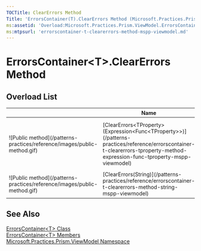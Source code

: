```yaml
---
TOCTitle: ClearErrors Method
Title: 'ErrorsContainer(T).ClearErrors Method (Microsoft.Practices.Prism.ViewModel)'
ms:assetid: 'Overload:Microsoft.Practices.Prism.ViewModel.ErrorsContainer\`1.ClearErrors'
ms:mtpsurl: 'errorscontainer-t-clearerrors-method-mspp-viewmodel.md'
---
```


# ErrorsContainer&lt;T&gt;.ClearErrors Method

## Overload List

<table>

<thead>
<tr class="header">
<th> </th>
<th>Name</th>
<th>Description</th>
</tr>
</thead>
<tbody>
<tr class="odd">
<td>![Public method](/patterns-practices/reference/images/public-method.gif)</td>
<td>[ClearErrors&lt;TProperty&gt;(Expression&lt;Func&lt;TProperty&gt;&gt;)](/patterns-practices/reference/errorscontainer-t-clearerrors-tproperty-method-expression-func-tproperty-mspp-viewmodel)</td>
<td><div class="summary">
Clears the errors for the property indicated by the property expression.
</div></td>
</tr>
<tr class="even">
<td>![Public method](/patterns-practices/reference/images/public-method.gif)</td>
<td>[ClearErrors(String)](/patterns-practices/reference/errorscontainer-t-clearerrors-method-string-mspp-viewmodel)</td>
<td><div class="summary">
Clears the errors for a property.
</div></td>
</tr>
</tbody>
</table>

## See Also

[ErrorsContainer&lt;T&gt; Class](/patterns-practices/reference/errorscontainer-t-class-mspp-viewmodel)<br/>
[ErrorsContainer&lt;T&gt; Members](/patterns-practices/reference/errorscontainer-t-members-mspp-viewmodel)<br/>
[Microsoft.Practices.Prism.ViewModel Namespace](/patterns-practices/reference/mspp-viewmodel-namespace)<br/>